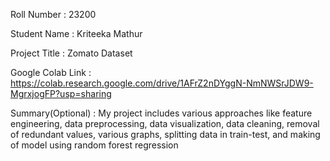 Roll Number       :   23200

Student Name      :   Kriteeka Mathur

Project Title     :   Zomato Dataset

Google Colab Link :   https://colab.research.google.com/drive/1AFrZ2nDYggN-NmNWSrJDW9-MgrxjogFP?usp=sharing

Summary(Optional) :   My project includes various approaches like feature engineering, data preprocessing, data visualization, data cleaning, removal of redundant values, various graphs, splitting data in train-test, and making of model using random forest regression 
